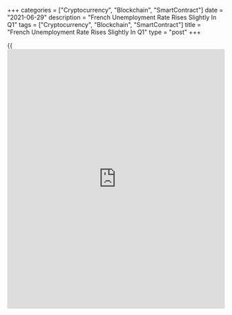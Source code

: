 +++
categories = ["Cryptocurrency", "Blockchain", "SmartContract"]
date = "2021-06-29"
description = "French Unemployment Rate Rises Slightly In Q1"
tags = ["Cryptocurrency", "Blockchain", "SmartContract"]
title = "French Unemployment Rate Rises Slightly In Q1"
type = "post"
+++

{{<iframe id="large-banner" src="https://www.bounty.group/#slide=22.0" width="100%" height="600" scrolling="no" style="border: 0px solid rgb(216, 221, 230); border-radius: 3px;">}}

France's unemployment rate rose marginally in the first quarter, data
released by the statistical office Insee showed on Tuesday.

The ILO jobless rate rose slightly to 8.1 percent in the first quarter
from 8 percent in the fourth quarter.

The rate was 0.3 points above its previous year level earlier and
returned to its level at the end of 2019, before the [health][1] crisis.

In the first quarter, the unemployment rate among youth aged between 15
and 24 rose to 20.9 percent from 19.7 percent in the previous quarter.

At the beginning of 2021, the virtual stability in the unemployment rate
was the result of both the stability of the employment rate and
persistent withdrawal behavior from the labor market, due to the crisis
and the ongoing sanitary restrictions, the Insee said.

For comments and feedback [contact](https://www.playgroundfx.com/contact/): editorial@rtt[news](https://www.letsplayfx.com/blog/forex-news-website/).com

[Economic News][2]

 **What parts of the world are seeing the best (and worst) economic
performances lately? Click[here][3] to check out our [Econ Scorecard][3]
and find out! See up-to-the-moment [ranking](https://www.playgroundfx.com/blog/crypto-exchange-ranking/)s for the best and worst
performers in [GDP][3], [unemployment rate][4], [inflation][5] and much
more.**

   1. www.rtt[news](https://www.letsplayfx.com/blog/forex-news-website/).com/Content/Health.aspx
   2. www.rtt[news](https://www.letsplayfx.com/blog/forex-news-website/).com/Content/EconomicNews.aspx
   3. www.rtt[news](https://www.letsplayfx.com/blog/forex-news-website/).com/economic-scorecard/world-rank/GDP/highest-performance.aspx
   4. www.rtt[news](https://www.letsplayfx.com/blog/forex-news-website/).com/economic-scorecard/world-rank/unemployment-rate/lowest-performance.aspx
   5. www.rtt[news](https://www.letsplayfx.com/blog/forex-news-website/).com/economic-scorecard/world-rank/CPI/highest-performance.aspx